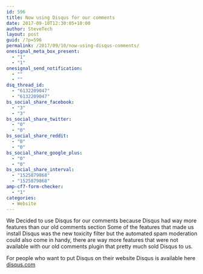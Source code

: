 ```yaml
---
id: 596
title: Now using Disqus for our comments
date: 2017-09-10T12:30:05+10:00
author: SteveTech
layout: post
guid: /?p=596
permalink: /2017/09/10/now-using-disqus-comments/
onesignal_meta_box_present:
  - "1"
  - "1"
onesignal_send_notification:
  - ""
  - ""
dsq_thread_id:
  - "6132209047"
  - "6132209047"
bs_social_share_facebook:
  - "3"
  - "3"
bs_social_share_twitter:
  - "0"
  - "0"
bs_social_share_reddit:
  - "0"
  - "0"
bs_social_share_google_plus:
  - "0"
  - "0"
bs_social_share_interval:
  - "1525879868"
  - "1525879868"
amp-cf7-form-checker:
  - "1"
categories:
  - Website
---
```

We Decided to use Disqus for our comments because Disqus had way more features than our old comments section <!--more-->Some of the features that made us install Disqus was the new toxicity filter but the automated spam moderation could also come in handy, there are way more features that were not available with our old comments plugin that pretty much sold Disqus to us.

For people who want to put Disqus on their website Disqus is available here [disqus.com](https://disqus.com/)